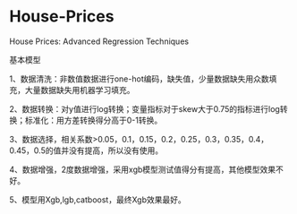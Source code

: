 # House-Prices
House Prices: Advanced Regression Techniques

基本模型

1、数据清洗：非数值数据进行one-hot编码，缺失值，少量数据缺失用众数填充，大量数据缺失用机器学习填充。

2、数据转换：对y值进行log转换；变量指标对于skew大于0.75的指标进行log转换；标准化：用方差转换得分高于0-1转换。

3、数据选择，相关系数>0.05，0.1，0.15，0.2，0.25，0.3，0.35，0.4，0.45，0.5的值并没有提高，所以没有使用。

4、数据增强，2度数据增强，采用xgb模型测试值得分有提高，其他模型效果不好。

5、模型用Xgb,lgb,catboost，最终Xgb效果最好。
